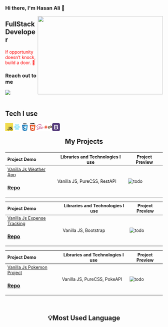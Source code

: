 ### Hi there, I'm Hasan Ali 👋

<img src="https://media.giphy.com/media/3oEjHNdJf6ilveYXIc/giphy.gif" align="right" width="400" height="250">

## FullStack Developer

<font color="red"> If opportunity doesn’t knock, buiId a door. :muscle: </font>

### Reach out to me

[<img width="30" src="https://unpkg.com/simple-icons@v4/icons/linkedin.svg" align="left" />][linkedin]



<br />
<br />

## Tech I use

<img align="left"  src="https://raw.githubusercontent.com/github/explore/80688e429a7d4ef2fca1e82350fe8e3517d3494d/topics/javascript/javascript.png" width="25" height="25" />
<img align="left" src="https://raw.githubusercontent.com/github/explore/80688e429a7d4ef2fca1e82350fe8e3517d3494d/topics/react/react.png" width="25" height="25" />
<img align="left" src="https://raw.githubusercontent.com/github/explore/80688e429a7d4ef2fca1e82350fe8e3517d3494d/topics/css/css.png" width="25" height="25" />
<img align="left" src="https://raw.githubusercontent.com/github/explore/80688e429a7d4ef2fca1e82350fe8e3517d3494d/topics/html/html.png" width="25" height="25" />
<img align="left" src="https://raw.githubusercontent.com/github/explore/80688e429a7d4ef2fca1e82350fe8e3517d3494d/topics/sass/sass.png" width="25" height="25" />
<img align="left" src="https://raw.githubusercontent.com/github/explore/80688e429a7d4ef2fca1e82350fe8e3517d3494d/topics/git/git.png" width="25" height="25" />
<img align="left" src="https://raw.githubusercontent.com/github/explore/80688e429a7d4ef2fca1e82350fe8e3517d3494d/topics/bootstrap/bootstrap.png" width="25" height="25" />

[linkedin]:  https://www.linkedin.com/in/hasan-ali-erk-681836257/

<br />

<!--<div  align="center"> <img src="https://raw.githubusercontent.com/scriptex/github-contributions-snake/snake/github-contribution-grid-snake.svg" /></div>-->
<h2 align="center">My Projects</h2>

###

Project Demo       |Libraries and Technologies I use     |Project Preview   
:-------------------------|-------------------------|-------------------------
[Vanilla Js Weather App](https://hasanalierk.github.io/Weather-App/) <h3>[Repo](https://github.com/hasanalierk/Weather-App)</h3> | Vanilla JS, PureCSS, RestAPI |![todo](https://user-images.githubusercontent.com/118939050/225414631-9236ac7e-43b8-471a-aa46-27e6388fde5a.gif)


Project Demo       |Libraries and Technologies I use     |Project Preview   
:-------------------------|-------------------------|-------------------------
[Vanilla Js Expense Tracking](https://hasanalierk.github.io/Gider-Takip/) <h3>[Repo](https://github.com/hasanalierk/Gider-Takip)</h3> | Vanilla JS, Bootstrap |![todo](https://user-images.githubusercontent.com/118939050/225411975-5ce5bee7-573c-4585-938c-640e2b6908a2.gif)

Project Demo       |Libraries and Technologies I use     |Project Preview   
:-------------------------|-------------------------|-------------------------
[Vanilla Js Pokemon Project](https://hasanalierk.github.io/Pokemon-Project/) <h3>[Repo](https://github.com/hasanalierk/Pokemon-Project)</h3> | Vanilla JS, PureCSS, PokeAPI |![todo](https://user-images.githubusercontent.com/118939050/225416804-ff9ea42c-8ef8-4c67-9986-331623c087e3.gif)



<br>

<h2 align="center">💡Most Used Language</h2>
<div  align="center">
<br/>
<img
     src="https://github-readme-stats.vercel.app/api?username=hasanalierk&theme=blue-green"
     alt=""
     /> </br></br></br>
<img
     src="https://github-readme-stats.vercel.app/api/top-langs/?username=hasanalierk&theme=blue-green"
     alt=""
     /> <br/>
</div>



